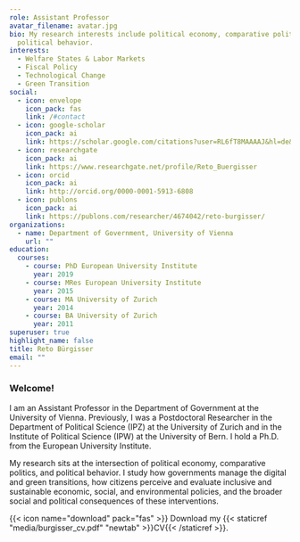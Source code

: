 ```yaml
---
role: Assistant Professor
avatar_filename: avatar.jpg
bio: My research interests include political economy, comparative politics, and
  political behavior.
interests:
  - Welfare States & Labor Markets
  - Fiscal Policy
  - Technological Change
  - Green Transition
social:
  - icon: envelope
    icon_pack: fas
    link: /#contact
  - icon: google-scholar
    icon_pack: ai
    link: https://scholar.google.com/citations?user=RL6fT8MAAAAJ&hl=de&oi=ao
  - icon: researchgate
    icon_pack: ai
    link: https://www.researchgate.net/profile/Reto_Buergisser
  - icon: orcid
    icon_pack: ai
    link: http://orcid.org/0000-0001-5913-6808 
  - icon: publons
    icon_pack: ai
    link: https://publons.com/researcher/4674042/reto-burgisser/     
organizations:
  - name: Department of Government, University of Vienna
    url: ""
education:
  courses:
    - course: PhD European University Institute
      year: 2019
    - course: MRes European University Institute
      year: 2015
    - course: MA University of Zurich
      year: 2014
    - course: BA University of Zurich
      year: 2011
superuser: true
highlight_name: false
title: Reto Bürgisser
email: ""
---
```


### Welcome!

I am an Assistant Professor in the Department of Government at the University of Vienna. Previously,  I was a Postdoctoral Researcher in the Department of Political Science (IPZ) at the University of Zurich and in the Institute of Political Science (IPW) at the University of Bern. I hold a Ph.D. from the European University Institute.

My research sits at the intersection of political economy, comparative politics, and political behavior. I study how governments manage the digital and green transitions, how citizens perceive and evaluate inclusive and sustainable economic, social, and environmental policies, and the broader social and political consequences of these interventions.

{{< icon name="download" pack="fas" >}} Download my {{< staticref "media/burgisser_cv.pdf" "newtab" >}}CV{{< /staticref >}}.
